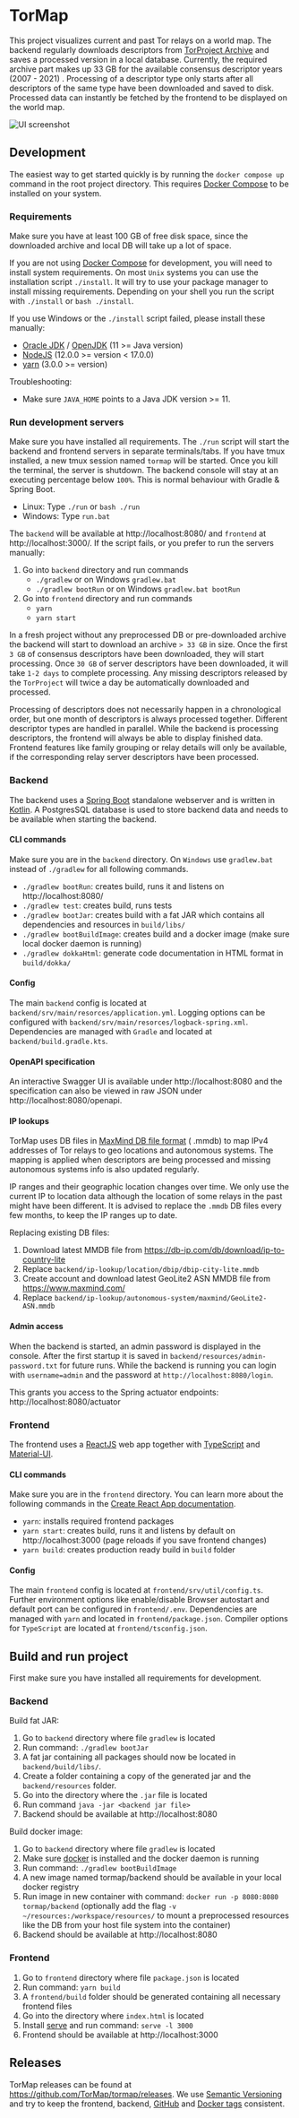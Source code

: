 # TorMap

This project visualizes current and past Tor relays on a world map. The backend regularly downloads descriptors
from [TorProject Archive](https://metrics.torproject.org/collector/archive/) and saves a processed version in a local
database. Currently, the required archive part makes up 33 GB for the available consensus descriptor years (2007 - 2021)
. Processing of a descriptor type only starts after all descriptors of the same type have been downloaded and saved to
disk. Processed data can instantly be fetched by the frontend to be displayed on the world map.

![UI screenshot](docs/UI-screenshot.png)

## Development

The easiest way to get started quickly is by running the `docker compose up` command in the
root project directory. This requires [Docker Compose](https://docs.docker.com/compose/) to be installed on your system.

### Requirements

Make sure you have at least 100 GB of free disk space, since the downloaded archive and local DB will take up a lot of
space.

If you are not using [Docker Compose](https://docs.docker.com/compose/) for development, you will need to install system
requirements. On most `Unix` systems you can use the installation script `./install`. It will try to use your package
manager to
install missing requirements. Depending on your shell you run the script with `./install` or `bash ./install`.

If you use Windows or the `./install` script failed, please install these manually:

- [Oracle JDK](https://www.oracle.com/java/technologies/javase-downloads.html)
  / [OpenJDK](https://openjdk.java.net/install/index.html) (11 >= Java version)
- [NodeJS](https://nodejs.org/en/)  (12.0.0 >= version < 17.0.0)
- [yarn](https://yarnpkg.com/en/docs/install) (3.0.0 >= version)

Troubleshooting:

- Make sure `JAVA_HOME` points to a Java JDK version >= 11.

### Run development servers

Make sure you have installed all requirements. The `./run` script will start the backend and frontend servers in
separate terminals/tabs. If you have tmux installed, a new tmux session named `tormap` will be started. Once you kill
the terminal, the server is shutdown. The backend console will stay at an executing percentage below `100%`. This is
normal behaviour with Gradle & Spring Boot.

- Linux: Type `./run` or `bash ./run`
- Windows: Type `run.bat`

The `backend` will be available at http://localhost:8080/ and `frontend` at http://localhost:3000/. If the script fails,
or you prefer to run the servers manually:

1. Go into `backend` directory and run commands
    - `./gradlew` or on Windows `gradlew.bat`
    - `./gradlew bootRun` or on Windows `gradlew.bat bootRun`
2. Go into `frontend` directory and run commands
    - `yarn`
    - `yarn start`

In a fresh project without any preprocessed DB or pre-downloaded archive the backend will start to download an
archive `>
33 GB` in size. Once the first `3 GB` of consensus descriptors have been downloaded, they will start processing.
Once `30 GB` of server descriptors have been downloaded, it will take `1-2 days` to complete processing. Any missing
descriptors released by the `TorProject` will twice a day be automatically downloaded and processed.

Processing of descriptors does not necessarily happen in a chronological order, but one month of descriptors is always
processed together. Different descriptor types are handled in parallel. While the backend is processing descriptors, the
frontend will always be able to display finished data. Frontend features like family grouping or relay details will only
be available, if the corresponding relay server descriptors have been processed.

### Backend

The backend uses a [Spring Boot](https://spring.io/projects/spring-boot) standalone webserver and is written
in [Kotlin](https://kotlinlang.org/). A PostgresSQL database is used to store backend data and needs to be available
when starting the backend.

#### CLI commands

Make sure you are in the `backend` directory. On `Windows` use `gradlew.bat`
instead of `./gradlew` for all following commands.

- `./gradlew bootRun`: creates build, runs it and listens on http://localhost:8080/
- `./gradlew test`: creates build, runs tests
- `./gradlew bootJar`: creates build with a fat JAR which contains all dependencies and resources in `build/libs/`
- `./gradlew bootBuildImage`: creates build and a docker image (make sure local docker daemon is running)
- `./gradlew dokkaHtml`: generate code documentation in HTML format in `build/dokka/`

#### Config

The main `backend` config is located at `backend/srv/main/resorces/application.yml`. Logging options can be configured
with
`backend/srv/main/resorces/logback-spring.xml`. Dependencies are managed with `Gradle` and located
at `backend/build.gradle.kts`.

#### OpenAPI specification

An interactive Swagger UI is available under http://localhost:8080 and the specification can also be viewed in raw JSON
under http://localhost:8080/openapi.

#### IP lookups

TorMap uses DB files in [MaxMind DB file format](https://maxmind.github.io/MaxMind-DB/) (
.mmdb) to map IPv4 addresses of Tor relays to geo locations and autonomous systems. The mapping is applied when
descriptors are being processed and missing autonomous systems info is also updated regularly.

IP ranges and their geographic location changes over time. We only use the current IP to location data although the
location of some relays in the past might have been different. It is advised to replace the `.mmdb` DB files every few
months, to keep the IP ranges up to date.

Replacing existing DB files:

1. Download latest MMDB file from https://db-ip.com/db/download/ip-to-country-lite
2. Replace `backend/ip-lookup/location/dbip/dbip-city-lite.mmdb`
3. Create account and download latest GeoLite2 ASN MMDB file from https://www.maxmind.com/
4. Replace `backend/ip-lookup/autonomous-system/maxmind/GeoLite2-ASN.mmdb`

#### Admin access

When the backend is started, an admin password is displayed in the console. After the first startup it is saved
in `backend/resources/admin-password.txt` for future runs. While the backend is running you can login
with `username=admin` and the password at `http://localhost:8080/login`.

This grants you access to the Spring actuator endpoints: http://localhost:8080/actuator

### Frontend

The frontend uses a [ReactJS](https://reactjs.org/) web app together with [TypeScript](https://www.typescriptlang.org/)
and [Material-UI](https://mui.com/).

#### CLI commands

Make sure you are in the `frontend` directory. You can learn more about the following commands in
the [Create React App documentation](https://facebook.github.io/create-react-app/docs/getting-started).

- `yarn`: installs required frontend packages
- `yarn start`: creates build, runs it and listens by default on http://localhost:3000 (page reloads if you save
  frontend changes)
- `yarn build`: creates production ready build in `build` folder

#### Config

The main `frontend` config is located at `frontend/srv/util/config.ts`. Further environment options like enable/disable
Browser autostart and default port can be configured in `frontend/.env`. Dependencies are managed with `yarn` and
located in `frontend/package.json`. Compiler options for `TypeScript` are located at `frontend/tsconfig.json`.

## Build and run project

First make sure you have installed all requirements for development.

### Backend

Build fat JAR:

1. Go to `backend` directory where file `gradlew` is located
2. Run command: `./gradlew bootJar`
3. A fat jar containing all packages should now be located in `backend/build/libs/`.
4. Create a folder containing a copy of the generated jar and the `backend/resources` folder.
5. Go into the directory where the `.jar` file is located
6. Run command `java -jar <backend jar file>`
7. Backend should be available at http://localhost:8080

Build docker image:

1. Go to `backend` directory where file `gradlew` is located
2. Make sure [docker](https://docs.docker.com/get-docker/) is installed and the docker daemon is running
3. Run command: `./gradlew bootBuildImage`
4. A new image named tormap/backend should be available in your local docker registry
5. Run image in new container with command: `docker run -p 8080:8080 tormap/backend` (optionally add the
   flag `-v ~/resources:/workspace/resources/` to mount a preprocessed resources like the DB from your host file system
   into the container)
6. Backend should be available at http://localhost:8080

### Frontend

1. Go to `frontend` directory where file `package.json` is located
2. Run command: `yarn build`
3. A `frontend/build` folder should be generated containing all necessary frontend files
4. Go into the directory where `index.html` is located
5. Install [serve](https://www.npmjs.com/package/serve) and run command: `serve -l 3000`
6. Frontend should be available at http://localhost:3000

## Releases

TorMap releases can be found at https://github.com/TorMap/tormap/releases. We use
[Semantic Versioning](https://semver.org/) and try to keep the frontend,
backend, [GitHub](https://github.com/TorMap/tormap) and [Docker tags](https://hub.docker.com/r/tormap/)
consistent.
